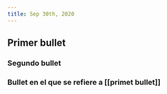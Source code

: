 ```yaml
---
title: Sep 30th, 2020
---
```


## Primer bullet
### Segundo bullet
### Bullet en el que se refiere a [[primet bullet]]
